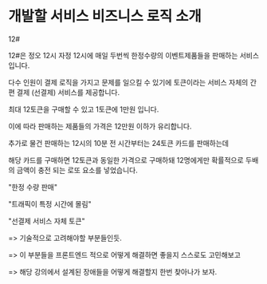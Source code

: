 # 개발할 서비스 비즈니스 로직 소개

12#&#x20;

12#은 정오 12시 자정 12시에 매일 두번씩 한정수량의   이벤트제품들을 판매하는 서비스입니다.

다수 인원이 결제 로직을 가지고 문제를 일으킬 수 있기에 토큰이라는 서비스 자체의 간편 결제 (선결제) 서비스를 제공합니다.&#x20;

최대 12토큰을 구매할 수 있고 1토큰에 1만원 입니다.

이에 따라 판매하는 제품들의 가격은 12만원 이하가 유리합니다.

추가로 물건 판매하는 12시의 10분 전 시간부터는 24토큰 카드를 판매하는데&#x20;

해당 카드를 구매하면 12토큰과 동일한 가격으로 구매하돼 12명에게만 확률적으로 두배의 금액이 충전 되는 로또 요소를 넣었습니다.



"한정 수량 판매"

"트래픽이 특정 시간에 몰림"

"선결제 서비스 자체 토큰"



\=> 기술적으로 고려해야할 부분들인듯.

\=> 이 부분들을 프론트엔드 적으로 어떻게 해결하면 좋을지 스스로도 고민해보고&#x20;

\=> 해당 강의에서 설계된 장애들을 어떻게 해결할지 한번 찾아나가 보자.

